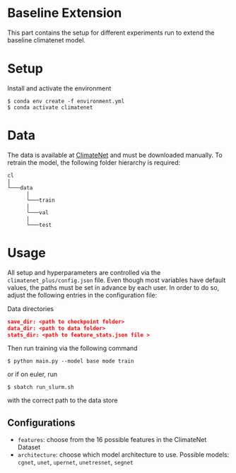 # Baseline Extension
This part contains the setup for different experiments run to extend the baseline climatenet model.

# Setup

Install and activate the environment
```shell
$ conda env create -f environment.yml
$ conda activate climatenet
```

# Data

The data is available at [ClimateNet](https://portal.nersc.gov/project/ClimateNet/) and must be downloaded manually. To retrain the model, the following folder hierarchy is required:
```
cl
|
└───data
      |
      └───train
      |
      └───val
      |
      └───test
```

# Usage
All setup and hyperparameters are controlled via the `climatenet_plus/config.json` file. Even though most variables have default values, the paths must be set in advance by each user. In order to do so, adjust the following entries in the configuration file:

Data directories
```json
save_dir: <path to checkpoint folder>
data_dir: <path to data folder>
stats_dir: <path to feature_stats.json file >
```

Then run training via the following command 
```shell
$ python main.py --model base mode train
```
or if on euler, run 
```shell
$ sbatch run_slurm.sh
```
with the correct path to the data store


## Configurations

- `features`: choose from the 16 possible features in the ClimateNet Dataset
- `architecture`: choose which model architecture to use. Possible models: 
  `cgnet`, `unet`, `upernet`, `unetresnet`, `segnet`






